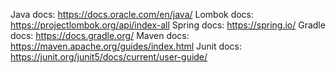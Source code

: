 Java docs:
https://docs.oracle.com/en/java/
Lombok docs:
https://projectlombok.org/api/index-all
Spring docs:
https://spring.io/
Gradle docs:
https://docs.gradle.org/
Maven docs:
https://maven.apache.org/guides/index.html
Junit docs:
https://junit.org/junit5/docs/current/user-guide/